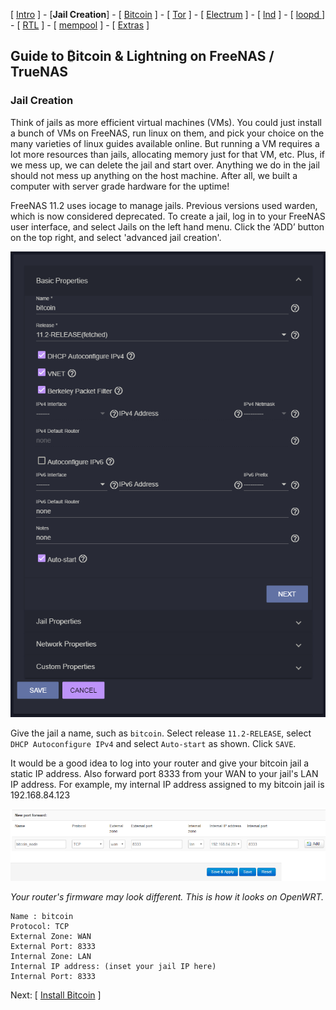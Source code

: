 [ [Intro](README.md) ] - [**Jail Creation**] - [ [Bitcoin](freenas_2_bitcoin.md) ] - [ [Tor](freenas_3_tor.md) ] - [ [Electrum](freenas_4_electrum.md) ] - [ [lnd](freenas_5_lnd.md) ] - [ [loopd ](freenas_5a_loopd.md)] - [ [RTL](freenas_6_rtl.md) ] - [ [mempool](freenas_8_mempool.md) ] - [ [Extras](extras.md) ]

## Guide to ₿itcoin & Lightning️ on FreeNAS / TrueNAS

### Jail Creation

Think of jails as more efficient virtual machines (VMs). You could just install a bunch of VMs on FreeNAS, run linux on them, and pick your choice on the many varieties of linux guides available online. But running a VM requires a lot more resources than jails, allocating memory just for that VM, etc. Plus, if we mess up, we can delete the jail and start over. Anything we do in the jail should not mess up anything on the host machine. After all, we built a computer with server grade hardware for the uptime!

FreeNAS 11.2 uses iocage to manage jails. Previous versions used warden, which is now considered deprecated. To create a jail, log in to your FreeNAS user interface, and select Jails on the left hand menu. Click the ‘ADD’ button on the top right, and select 'advanced jail creation'.

![FreeNAS_Jail](images/jail_create.png)  

Give the jail a name, such as `bitcoin`. Select release `11.2-RELEASE`, select `DHCP Autoconfigure IPv4` and select `Auto-start` as shown. Click `SAVE`.

It would be a good idea to log into your router and give your bitcoin jail a static IP address. Also forward port 8333 from your WAN to your jail's LAN IP address. For example, my internal IP address assigned to my bitcoin jail is 192.168.84.123

![FreeNAS_Jail_Port_Forward](images/jail_port_forward.png)

*Your router's firmware may look different. This is how it looks on OpenWRT.*
```
Name : bitcoin
Protocol: TCP
External Zone: WAN
External Port: 8333
Internal Zone: LAN
Internal IP address: (inset your jail IP here)
Internal Port: 8333
```


Next: [ [Install Bitcoin](freenas_2_bitcoin.md) ]
